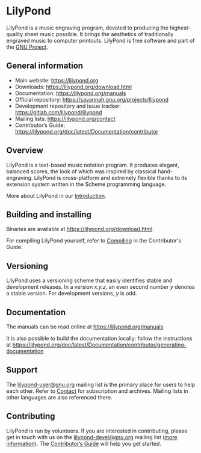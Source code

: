 # LilyPond

LilyPond is a music engraving program, devoted to producing the highest-quality
sheet music possible.  It brings the aesthetics of traditionally engraved music
to computer printouts.  LilyPond is free software and part of the
[GNU Project](https://www.gnu.org).


## General information

- Main website: https://lilypond.org
- Downloads: https://lilypond.org/download.html
- Documentation: https://lilypond.org/manuals
- Official repository: https://savannah.gnu.org/projects/lilypond
- Development repository and issue tracker: https://gitlab.com/lilypond/lilypond
- Mailing lists: https://lilypond.org/contact
- Contributor’s Guide: https://lilypond.org/doc/latest/Documentation/contributor


## Overview

LilyPond is a text-based music notation program.  It produces elegant, balanced
scores, the look of which was inspired by classical hand-engraving.  LilyPond
is cross-platform and extremely flexible thanks to its extension system written
in the Scheme programming language.

More about LilyPond in our [Introduction](https://lilypond.org/introduction).


## Building and installing

Binaries are available at https://lilypond.org/download.html

For compiling LilyPond yourself, refer to
[Compiling](https://lilypond.org/doc/latest/Documentation/contributor/compiling)
in the Contributor's Guide.


## Versioning

LilyPond uses a versioning scheme that easily identifies stable and
development releases.  In a version *x.y.z*, an even second number *y*
denotes a stable version.  For development versions, *y* is odd.


## Documentation

The manuals can be read online at https://lilypond.org/manuals

It is also possible to build the documentation locally: follow the instructions at
https://lilypond.org/doc/latest/Documentation/contributor/generating-documentation


## Support

The lilypond-user@gnu.org mailing list is the primary place for users to help
each other.  Refer to [Contact](https://lilypond.org/contact) for
subscription and archives.  Mailing lists in other languages are also
referenced there.


## Contributing

LilyPond is run by volunteers.  If you are interested in contributing, please
get in touch with us on the lilypond-devel@gnu.org mailing list
([more information](https://lilypond.org/contact)).  The
[Contributor’s Guide](https://lilypond.org/doc/latest/Documentation/contributor)
will help you get started.
